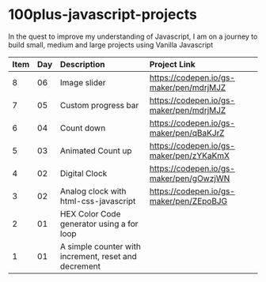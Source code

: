 # 100plus-javascript-projects

In the quest to improve my understanding of Javascript, I am on a journey to build small, medium and large projects using Vanilla Javascript

| Item | Day | Description                                          | Project Link                            |
| ---- | :-- | :--------------------------------------------------- | :-------------------------------------- |
| 8    | 06  | Image slider                                         | https://codepen.io/gs-maker/pen/mdrjMJZ |
| 7    | 05  | Custom progress bar                                  | https://codepen.io/gs-maker/pen/mdrjMJZ |
| 6    | 04  | Count down                                           | https://codepen.io/gs-maker/pen/qBaKJrZ |
| 5    | 03  | Animated Count up                                    | https://codepen.io/gs-maker/pen/zYKaKmX |
| 4    | 02  | Digital Clock                                        | https://codepen.io/gs-maker/pen/gOwzjWN |
| 3    | 02  | Analog clock with html-css-javascript                | https://codepen.io/gs-maker/pen/ZEpoBJG |
| 2    | 01  | HEX Color Code generator using a for loop            |                                         |
| 1    | 01  | A simple counter with increment, reset and decrement |                                         |
